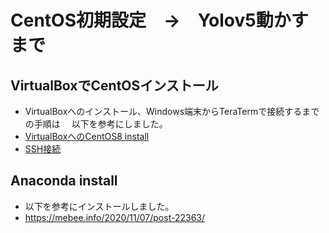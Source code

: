 # CentOS初期設定　→　Yolov5動かすまで

## VirtualBoxでCentOSインストール

- VirtualBoxへのインストール、Windows端末からTeraTermで接続するまでの手順は
　以下を参考にしました。
 - [VirtualBoxへのCentOS8 install](https://qiita.com/yasushi-jp/items/01b4829a36272954719f)
 - [SSH接続](https://chibashi.me/development/centos8-ssh-2004/)

## Anaconda install

- 以下を参考にインストールしました。
- https://mebee.info/2020/11/07/post-22363/

